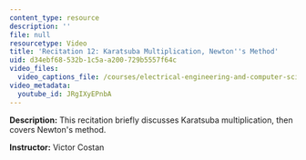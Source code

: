 ```yaml
---
content_type: resource
description: ''
file: null
resourcetype: Video
title: 'Recitation 12: Karatsuba Multiplication, Newton''s Method'
uid: d34ebf68-532b-1c5a-a200-729b5557f64c
video_files:
  video_captions_file: /courses/electrical-engineering-and-computer-science/6-006-introduction-to-algorithms-fall-2011/recitation-videos/recitation-12-karatsuba-multiplication-newtons-method/JRgIXyEPnbA.vtt
video_metadata:
  youtube_id: JRgIXyEPnbA
---
```


**Description:** This recitation briefly discusses Karatsuba multiplication, then covers Newton's method.

**Instructor:** Victor Costan